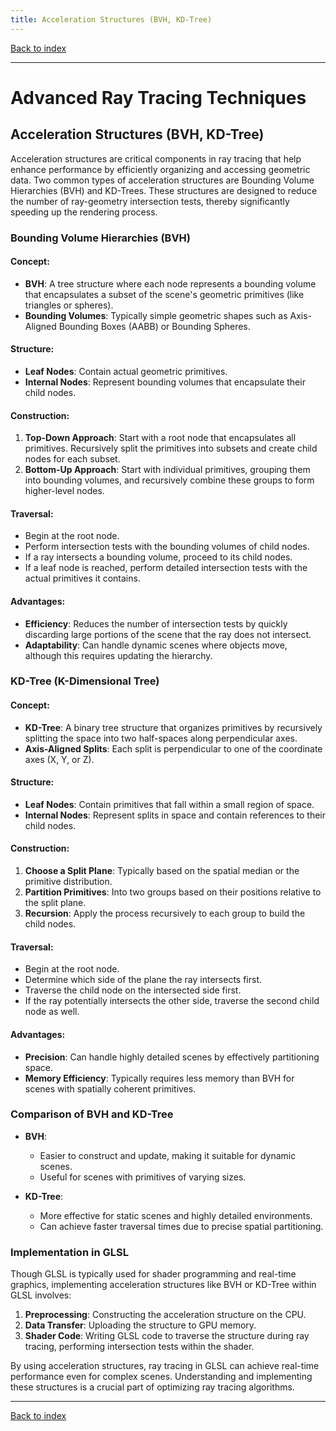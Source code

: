 ```yaml
---
title: Acceleration Structures (BVH, KD-Tree)
---
```


[Back to index](index.html)

---
# Advanced Ray Tracing Techniques
## Acceleration Structures (BVH, KD-Tree)

Acceleration structures are critical components in ray tracing that help enhance performance by efficiently organizing and accessing geometric data. Two common types of acceleration structures are Bounding Volume Hierarchies (BVH) and KD-Trees. These structures are designed to reduce the number of ray-geometry intersection tests, thereby significantly speeding up the rendering process.

### Bounding Volume Hierarchies (BVH)

#### Concept:
- **BVH**: A tree structure where each node represents a bounding volume that encapsulates a subset of the scene's geometric primitives (like triangles or spheres).
- **Bounding Volumes**: Typically simple geometric shapes such as Axis-Aligned Bounding Boxes (AABB) or Bounding Spheres.

#### Structure:
- **Leaf Nodes**: Contain actual geometric primitives.
- **Internal Nodes**: Represent bounding volumes that encapsulate their child nodes.

#### Construction:
1. **Top-Down Approach**: Start with a root node that encapsulates all primitives. Recursively split the primitives into subsets and create child nodes for each subset.
2. **Bottom-Up Approach**: Start with individual primitives, grouping them into bounding volumes, and recursively combine these groups to form higher-level nodes.

#### Traversal:
- Begin at the root node.
- Perform intersection tests with the bounding volumes of child nodes.
- If a ray intersects a bounding volume, proceed to its child nodes.
- If a leaf node is reached, perform detailed intersection tests with the actual primitives it contains.

#### Advantages:
- **Efficiency**: Reduces the number of intersection tests by quickly discarding large portions of the scene that the ray does not intersect.
- **Adaptability**: Can handle dynamic scenes where objects move, although this requires updating the hierarchy.

### KD-Tree (K-Dimensional Tree)

#### Concept:
- **KD-Tree**: A binary tree structure that organizes primitives by recursively splitting the space into two half-spaces along perpendicular axes.
- **Axis-Aligned Splits**: Each split is perpendicular to one of the coordinate axes (X, Y, or Z).

#### Structure:
- **Leaf Nodes**: Contain primitives that fall within a small region of space.
- **Internal Nodes**: Represent splits in space and contain references to their child nodes.

#### Construction:
1. **Choose a Split Plane**: Typically based on the spatial median or the primitive distribution.
2. **Partition Primitives**: Into two groups based on their positions relative to the split plane.
3. **Recursion**: Apply the process recursively to each group to build the child nodes.

#### Traversal:
- Begin at the root node.
- Determine which side of the plane the ray intersects first.
- Traverse the child node on the intersected side first.
- If the ray potentially intersects the other side, traverse the second child node as well.

#### Advantages:
- **Precision**: Can handle highly detailed scenes by effectively partitioning space.
- **Memory Efficiency**: Typically requires less memory than BVH for scenes with spatially coherent primitives.

### Comparison of BVH and KD-Tree

- **BVH**:
  - Easier to construct and update, making it suitable for dynamic scenes.
  - Useful for scenes with primitives of varying sizes.

- **KD-Tree**:
  - More effective for static scenes and highly detailed environments.
  - Can achieve faster traversal times due to precise spatial partitioning.

### Implementation in GLSL

Though GLSL is typically used for shader programming and real-time graphics, implementing acceleration structures like BVH or KD-Tree within GLSL involves:

1. **Preprocessing**: Constructing the acceleration structure on the CPU.
2. **Data Transfer**: Uploading the structure to GPU memory.
3. **Shader Code**: Writing GLSL code to traverse the structure during ray tracing, performing intersection tests within the shader.

By using acceleration structures, ray tracing in GLSL can achieve real-time performance even for complex scenes. Understanding and implementing these structures is a crucial part of optimizing ray tracing algorithms.

---
[Back to index](index.html)
